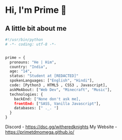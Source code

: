 # Hi, I'm Prime  👋
## A little bit about me
```python
#!/usr/bin/python
# -*- coding: utf-8 -*-


prime = {
  pronouns: "He | Him",
  country: "India",
  age: "14",
  status: "Student at [REDACTED]"
  spokenLanguages: ["English", "Hindi"],
  code: [Python3 , HTML5 , CSS3 , Javascript], 
  askMeAbout: ["Web Dev", "Minecraft", "Music"],
  technologies: {
    backEnd: ["None don't ask me],
    frontEnd: ["SASS, Vanilla Javascript"],
    databases: [" ._. "]
  }
}
```
Discord - https://dsc.gg/witheredknights
My Website - https://primetdmomega.github.io/
